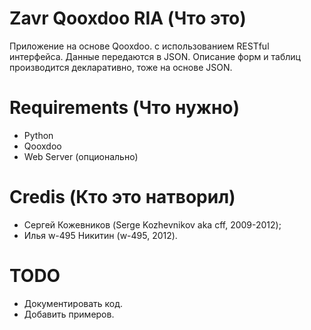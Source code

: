 # Zavr Qooxdoo RIA  (Что это)

Приложение на основе Qooxdoo.
с использованием RESTful интерфейса.
Данные передаются в JSON.
Описание форм и таблиц производится декларативно,
тоже на основе JSON.

# Requirements (Что нужно)

* Python
* Qooxdoo
* Web Server (опционально)

# Credis (Кто это натворил)

* Сергей Кожевников (Serge Kozhevnikov aka cff, 2009-2012);
* Илья w-495 Никитин (w-495, 2012).

# TODO
* Документировать код.
* Добавить примеров.
